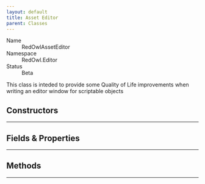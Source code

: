 ```yaml
---
layout: default
title: Asset Editor
parent: Classes
---
```


<dl>
  <dt>Name</dt>
  <dd>RedOwlAssetEditor</dd>
  <dt>Namespace</dt>
  <dd>RedOwl.Editor</dd>
  <dt>Status</dt>
  <dd><span class="label label-yellow">Beta</span></dd>
</dl>

This class is inteded to provide some Quality of Life improvements when writing an editor window for scriptable objects

## Constructors
---

## Fields & Properties
---

## Methods
---
